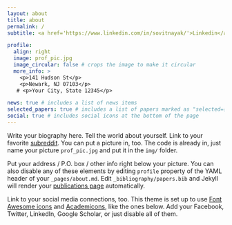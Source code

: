 ```yaml
---
layout: about
title: about
permalink: /
subtitle: <a href='https://www.linkedin.com/in/sovitnayak/'>Linkedin</a>. Data Scientist, Data Engineer, Data Analyst, Business Intelligence Engineer.

profile:
  align: right
  image: prof_pic.jpg
  image_circular: false # crops the image to make it circular
  more_info: >
    <p>141 Hudson St</p>
    <p>Newark, NJ 07103</p>
   # <p>Your City, State 12345</p>

news: true # includes a list of news items
selected_papers: true # includes a list of papers marked as "selected={true}"
social: true # includes social icons at the bottom of the page
---
```


Write your biography here. Tell the world about yourself. Link to your favorite [subreddit](http://reddit.com). You can put a picture in, too. The code is already in, just name your picture `prof_pic.jpg` and put it in the `img/` folder.

Put your address / P.O. box / other info right below your picture. You can also disable any of these elements by editing `profile` property of the YAML header of your `_pages/about.md`. Edit `_bibliography/papers.bib` and Jekyll will render your [publications page](/al-folio/publications/) automatically.

Link to your social media connections, too. This theme is set up to use [Font Awesome icons](https://fontawesome.com/) and [Academicons](https://jpswalsh.github.io/academicons/), like the ones below. Add your Facebook, Twitter, LinkedIn, Google Scholar, or just disable all of them.
